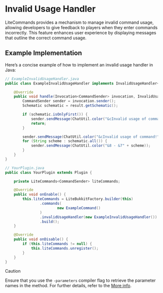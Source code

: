 # Invalid Usage Handler

LiteCommands provides a mechanism to manage invalid command usage, allowing developers to give feedback to players when they enter commands incorrectly. This feature enhances user experience by displaying messages that outline the correct command usage.

## Example Implementation

Here’s a concise example of how to implement an invalid usage handler in Java:

```java
// ExampleInvalidUsageHandler.java
public class ExampleInvalidUsageHandler implements InvalidUsageHandler<CommandSender> {

    @Override
    public void handle(Invocation<CommandSender> invocation, InvalidUsage<CommandSender> result, ResultHandlerChain<CommandSender> chain) {
        CommandSender sender = invocation.sender();
        Schematic schematic = result.getSchematic();

        if (schematic.isOnlyFirst()) {
            sender.sendMessage(ChatUtil.color("&cInvalid usage of command! &7(" + schematic.first() + ")"));
            return;
        }

        sender.sendMessage(ChatUtil.color("&cInvalid usage of command!"));
        for (String scheme : schematic.all()) {
            sender.sendMessage(ChatUtil.color("&8 - &7" + scheme));
        }
    }
}
```

```java
// YourPlugin.java
public class YourPlugin extends Plugin {

    private LiteCommands<CommandSender> liteCommands;

    @Override
    public void onEnable() {
        this.liteCommands = LiteBukkitFactory.builder(this)
                .commands(
                        new ExampleCommand()
                )
                .invalidUsageHandler(new ExampleInvalidUsageHandler()) // [!code focus]
                .build();
    }

    @Override
    public void onDisable() {
        if (this.liteCommands != null) {
            this.liteCommands.unregister();
        }
    }
}
```

> [!CAUTION]
> Ensure that you use the `-parameters` compiler flag to retrieve the parameter names in the method. For further details, refer to the [More info](../../getting-started.md#parameters-compile-flag).